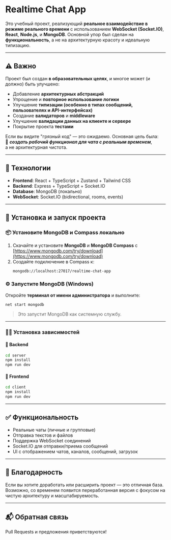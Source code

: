 # Realtime Chat App

Это учебный проект, реализующий **реальное взаимодействие в режиме реального времени** с использованием **WebSocket (Socket.IO)**, **React**, **Node.js**, и **MongoDB**. Основной упор был сделан на **функциональность**, а не на архитектурную красоту и идеальную типизацию.

---

## ⚠️ Важно

Проект был создан **в образовательных целях**, и многое может (и должно) быть улучшено:

- Добавление **архитектурных абстракций**
- Упрощение и **повторное использование логики**
- Улучшение **типизации (особенно в типах сообщений, пользователях и API-интерфейсах)**
- Создание **валидаторов** и **middleware**
- Улучшение **валидации данных на клиенте и сервере**
- Покрытие проекта **тестами**

Если вы видите "грязный код" — это ожидаемо. Основная цель была:  
📡 _**создать рабочий функционал для чата с реальным временем**_,  
а не архитектурная чистота.

---

## 🧩 Технологии

- **Frontend**: React + TypeScript + Zustand + Tailwind CSS
- **Backend**: Express + TypeScript + Socket.IO
- **Database**: MongoDB (локально)
- **WebSocket**: Socket.IO (bidirectional, rooms, events)

---

## 🚀 Установка и запуск проекта

### 📦 Установите MongoDB и Compass локально

1. Скачайте и установите **MongoDB** и **MongoDB Compass** с [https://www.mongodb.com/try/download](https://www.mongodb.com/try/download)
2. Создайте подключение в Compass к:  
   ```
   mongodb://localhost:27017/realtime-chat-app
   ```

### ⚙️ Запустите MongoDB (Windows)

Откройте **терминал от имени администратора** и выполните:

```bash
net start mongodb
```

> Это запустит MongoDB как системную службу.

---

### 🧑‍💻 Установка зависимостей

#### 📁 Backend

```bash
cd server
npm install
npm run dev
```

#### 📁 Frontend

```bash
cd client
npm install
npm run dev
```

---

## ✅ Функциональность

- Реальные чаты (личные и групповые)
- Отправка текстов и файлов
- Поддержка WebSocket соединений
- Socket.IO для отправки/приема сообщений
- UI с отображением чатов, каналов, сообщений, загрузок

---

## 🙌 Благодарность

Если вы хотите доработать или расширить проект — это отличная база.  
Возможно, со временем появится переработанная версия с фокусом на чистую архитектуру и масштабируемость.

---

## 📬 Обратная связь

Pull Requests и предложения приветствуются!
